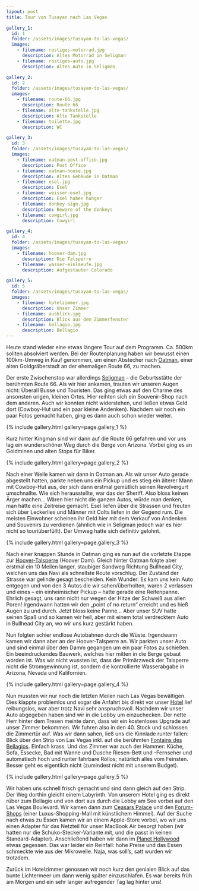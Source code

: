 ```yaml
---
layout: post
title: Tour von Tusayan nach Las Vegas

gallery_1:
  id: 1
  folder: /assets/images/tusayan-to-las-vegas/
  images:
    - filename: rostiges-motorrad.jpg
      description: Altes Motorrad in Seligman
    - filename: rostiges-auto.jpg
      description: Altes Auto in Seligman

gallery_2:
  id: 2
  folder: /assets/images/tusayan-to-las-vegas/
  images:
    - filename: route-66.jpg
      description: Route 66
    - filename: alte-tankstelle.jpg
      description: Alte Tankstelle
    - filename: toilette.jpg
      description: WC

gallery_3:
  id: 3
  folder: /assets/images/tusayan-to-las-vegas/
  images:
    - filename: oatman-post-office.jpg
      description: Post Office
    - filename: oatman-house.jpg
      description: Altes Gebäude in Oatman
    - filename: esel.jpg
      description: Esel
    - filename: weisser-esel.jpg
      description: Esel haben hunger
    - filename: donkey-sign.jpg
      description: Beware of the donkeys
    - filename: cowgirl.jpg
      description: Cowgirl

gallery_4:
  id: 4
  folder: /assets/images/tusayan-to-las-vegas/
  images:
    - filename: hoover-dam.jpg
      description: Die Talsperre
    - filename: wasser-einlaeufe.jpg
      description: Aufgestauter Colorado

gallery_5:
  id: 5
  folder: /assets/images/tusayan-to-las-vegas/
  images:
    - filename: hotelzimmer.jpg
      description: Unser Zimmer
    - filename: ausblick.jpg
      description: Blick aus dem Zimmerfenster
    - filename: bellagio.jpg
      description: Bellagio
---
```


Heute stand wieder eine etwas längere Tour auf dem Programm. Ca. 500km sollten absolviert werden. Bei der Routenplanung haben wir bewusst einen 100km-Umweg in Kauf genommen, um einen Abstecher nach [Oatman][oatman], einer alten Goldgräberstadt an der ehemaligen Route 66, zu machen.

Der erste Zwischenstop war allerdings [Seligman][seligman] – die Geburtsstätte der berühmten Route 66. Als wir hier ankamen, trauten wir unseren Augen nicht: Überall Busse und Touristen. Das ging etwas auf den Charme des ansonsten urigen, kleinen Ortes. Hier reihten sich ein Souvenir-Shop nach dem anderen. Auch wir konnten nicht widerstehen, und ließen etwas Geld dort (Cowboy-Hut und ein paar kleine Andenken). Nachdem wir noch ein paar Fotos gemacht haben, ging es dann auch schon wieder weiter.

{% include gallery.html gallery=page.gallery_1 %}

Kurz hinter Kingman sind wir dann auf die Route 66 gefahren und vor uns lag ein wunderschöner Weg durch die Berge von Arizona. Vorbei ging es an Goldminen und alten Stops für Biker.

{% include gallery.html gallery=page.gallery_2 %}

Nach einer Weile kamen wir dann in Oatman an. Als wir unser Auto gerade abgestellt hatten, parkte neben uns ein Pickup und es stieg ein älterer Mann mit Cowboy-Hut aus, der sich dann erstmal gemütlich seinen Revolvergurt umschnallte. Wie sich herausstellte, war das der Sheriff. Also bloss keinen Ärger machen…
Wären hier nicht die ganzen Autos, würde man denken, man hätte eine Zeitreise gemacht. Esel liefen über die Strassen und freuten sich über Leckerlies und Männer mit Colts liefen in der Gegend rum. Die meisten Einwohner scheinen ihr Geld hier mit dem Verkauf von Andenken und Souvenirs zu verdienen (ähnlich wie in Seligman jedoch war es hier nicht so touriüberfüllt). Der Umweg hatte sich definitiv gelohnt.

{% include gallery.html gallery=page.gallery_3 %}

Nach einer knappen Stunde in Oatman ging es nun auf die vorletzte Etappe zur [Hoover-Talsperre][hoover-dam] (Hoover Dam). Gleich hinter Oatman folgte aber erstmal ein 10 Meilen langer, staubiger Sandweg Richtung Bullhead City, welchen uns das Navi als schnellste Route vorschlug. Der Zustand der Strasse war gelinde gesagt bescheiden. Kein Wunder: Es kam uns kein Auto entgegen und von den 3 Autos die wir sahen/überholten, waren 2 verlassen und eines – ein einheimischer Pickup – hatte gerade eine Reifenpanne. Ehrlich gesagt, uns rann nicht nur wegen der Hitze der Schweiß aus allen Poren! Irgendwann hatten wir den „point of no return“ erreicht und es hieß Augen zu und durch. Jetzt bloss keine Panne… Aber unser SUV hatte seinen Spaß und so kamen wir heil, aber mit einem total verdrecktem Auto in Bullhead City an, wo wir uns kurz gestärkt haben.

Nun folgten schier endlose Autobahnen durch die Wüste. Irgendwann kamen wir dann aber an der Hoover-Talsperre an. Wir parkten unser Auto und sind einmal über den Damm gegangen um ein paar Fotos zu schießen. Ein beeindruckendes Bauwerk, welches hier mitten in die Berge gebaut worden ist. Was wir nicht wussten ist, dass der Primärzweck der Talsperre nicht die Stromgewinnung ist, sondern die kontrollierte Wasserabgabe in Arizona, Nevada und Kalifornien.

{% include gallery.html gallery=page.gallery_4 %}

Nun mussten wir nur noch die letzten Meilen nach Las Vegas bewältigen. Dies klappte problemlos und sogar die Anfahrt bis direkt vor unser [Hotel][vdara] lief reibungslos, war aber trotz Navi sehr anspruchsvoll. Nachdem wir unser Auto abgegeben haben sind wir in die Lobby um einzuchecken. Der nette Herr hinter dem Tresen meinte dann, dass wir ein kostenloses Upgrade auf unser Zimmer bekommen. Wir fuhren also in den 40. Stock und schlossen die Zimmertür auf. Was wir dann sahen, ließ uns die Kinnlade runter fallen: Blick über den Strip von Las Vegas inkl. auf die berühmten [Fontains des Bellagios][fontains]. Einfach krass. Und das Zimmer war auch der Hammer: Küche, Sofa, Essecke, Bad mit Wanne und Dusche Riesen-Bett und -Fernseher und automatisch hoch und runter fahrbare Rollos; natürlich alles vom Feinsten. Besser geht es eigentlich nicht (zumindest nicht mit unserem Budget).

{% include gallery.html gallery=page.gallery_5 %}

Wir haben uns schnell frisch gemacht und sind dann gleich auf den Strip. Der Weg dorthin gleicht einem Labyrinth. Von unserem Hotel ging es direkt rüber zum Bellagio und von dort aus durch die Lobby am See vorbei auf den Las Vegas Boulevard. Wir kamen dann zum [Ceasars Palace][caesars-palace] und den [Forum-Shops][forum-shops] (einer Luxus-Shopping-Mall mit künstlichem Himmel). Auf der Suche nach etwas zu Essen kamen wir an einem Apple-Store vorbei, wo wir uns einen Adapter für das Netzteil für unser MacBook Air besorgt haben (wir hatten nur die Schuko-Stecker-Variante mit, und die passt in keinen Standard-Adapter). Anschließend haben wir dann im [Planet Hollywood][planethollywood] etwas gegessen. Das war leider ein Reinfall: hohe Preise und das Essen schmeckte wie aus der Mikrowelle. Naja, was soll’s, satt wurden wir trotzdem.

Zurück im Hotelzimmer genossen wir noch kurz den genialen Blick auf das bunte Lichtermeer um dann wenig später einzuschlafen. Es war bereits früh am Morgen und ein sehr langer aufregender Tag lag hinter uns!

[oatman]: https://www.desertusa.com/oatman/du_oatman.html
[seligman]: https://route66seligmanarizona.com/
[hoover-dam]: https://de.wikipedia.org/wiki/Hoover_Dam
[vdara]: https://vdara.mgmresorts.com/en.html
[fontains]: https://youtu.be/iNQpcDuE6e4
[caesars-palace]: https://www.caesars.com/caesars-palace
[forum-shops]: https://www.caesars.com/caesars-palace/things-to-do/forum-shops
[planethollywood]: https://www.planethollywoodintl.com/restaurants/las-vegas/
